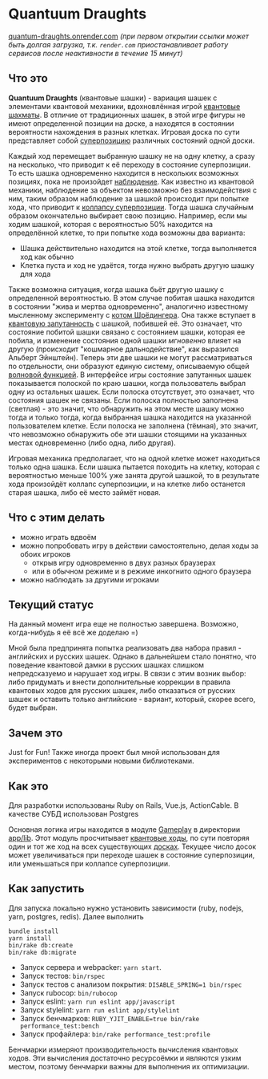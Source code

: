 # Quantuum Draughts

[quantum-draughts.onrender.com](https://quantum-draughts.onrender.com/) _(при первом открытии ссылки может быть долгая загрузка, т.к. `render.com` приостанавливает работу сервисов после неактивности в течение 15 минут)_

## Что это
**Quantuum Draughts** (квантовые шашки) - вариация шашек с элементами квантовой механики, вдохновлённая игрой [квантовые шахматы](https://ru.wikipedia.org/wiki/%D0%9A%D0%B2%D0%B0%D0%BD%D1%82%D0%BE%D0%B2%D1%8B%D0%B5_%D1%88%D0%B0%D1%85%D0%BC%D0%B0%D1%82%D1%8B).
В отличие от традиционных шашек, в этой игре фигуры не имеют определенной позиции на доске, а находятся в состоянии вероятности нахождения в разных клетках. Игровая доска по сути представляет собой [суперпозицию](https://ru.wikipedia.org/wiki/%D0%9A%D0%B2%D0%B0%D0%BD%D1%82%D0%BE%D0%B2%D0%B0%D1%8F_%D1%81%D1%83%D0%BF%D0%B5%D1%80%D0%BF%D0%BE%D0%B7%D0%B8%D1%86%D0%B8%D1%8F) различных состояний одной доски.

Каждый ход перемещает выбранную шашку не на одну клетку, а сразу на несколько, что приводит к её переходу в состояние суперпозиции. То есть шашка одновременно находится в нескольких возможных позициях, пока не произойдет
[наблюдение](https://ru.wikipedia.org/wiki/%D0%98%D0%B7%D0%BC%D0%B5%D1%80%D0%B5%D0%BD%D0%B8%D0%B5_(%D0%BA%D0%B2%D0%B0%D0%BD%D1%82%D0%BE%D0%B2%D0%B0%D1%8F_%D0%BC%D0%B5%D1%85%D0%B0%D0%BD%D0%B8%D0%BA%D0%B0)).
Как известно из квантовой механики, наблюдение за объектом невозможно без взаимодействия с ним, таким образом наблюдение за шашкой происходит при попытке хода, что приводит к
[коллапсу суперпозиции](https://ru.wikipedia.org/wiki/%D0%A0%D0%B5%D0%B4%D1%83%D0%BA%D1%86%D0%B8%D1%8F_%D1%84%D0%BE%D0%BD_%D0%9D%D0%B5%D0%B9%D0%BC%D0%B0%D0%BD%D0%B0). Тогда шашка случайным образом окончательно выбирает свою позицию. Например, если мы ходим шашкой, которая с вероятностью 50% находится на определённой клетке, то при попытке хода возможны два варианта:
- Шашка действительно находится на этой клетке, тогда выполняется ход как обычно
- Клетка пуста и ход не удаётся, тогда нужно выбрать другую шашку для хода

Также возможна ситуация, когда шашка бьёт другую шашку с определенной вероятностью. В этом случае побитая шашка находится в состоянии "жива и мертва одновременно", аналогично известному мысленному эксперименту с [котом Шрёдингера](https://ru.wikipedia.org/wiki/%D0%9A%D0%BE%D1%82_%D0%A8%D1%80%D1%91%D0%B4%D0%B8%D0%BD%D0%B3%D0%B5%D1%80%D0%B0).
Она также вступает в [квантовую запутанность](https://ru.wikipedia.org/wiki/%D0%9A%D0%B2%D0%B0%D0%BD%D1%82%D0%BE%D0%B2%D0%B0%D1%8F_%D0%B7%D0%B0%D0%BF%D1%83%D1%82%D0%B0%D0%BD%D0%BD%D0%BE%D1%81%D1%82%D1%8C) с шашкой, побившей её. Это означает, что состояние побитой шашки связано с состоянием шашки, которая ее побила, и изменение состояния одной шашки *мгновенно* влияет на другую (происходит "кошмарное дальнодействие", как выразился Альберт Эйнштейн). Теперь эти две шашки не могут рассматриваться по отдельности, они образуют единую систему, описываемую общей [волновой функцией](https://ru.wikipedia.org/wiki/%D0%92%D0%BE%D0%BB%D0%BD%D0%BE%D0%B2%D0%B0%D1%8F_%D1%84%D1%83%D0%BD%D0%BA%D1%86%D0%B8%D1%8F). В интерфейсе игры состояние запутанных шашек показывается полоской по краю шашки, когда пользователь выбрал одну из остальных шашек. Если полоска отсутствует, это означает, что состояния шашек не связаны. Если полоска полностью заполнена (светлая) - это значит, что обнаружить на этом месте шашку можно тогда и только тогда, когда выбранная шашка находится на указанной пользователем клетке. Если полоска не заполнена (тёмная), это значит, что невозможно обнаружить обе эти шашки стоящими на указанных местах одновременно (либо одна, либо другая).

Игровая механика предполагает, что на одной клетке может находиться только одна шашка. Если шашка пытается походить на клетку, которая с вероятностью меньше 100% уже занята другой шашкой, то в результате хода произойдёт коллапс суперпозиции, и на клетке либо останется старая шашка, либо её место займёт новая.

## Что с этим делать
- можно играть вдвоём
- можно попробовать игру в действии самостоятельно, делая ходы за обоих игроков
  - открыв игру одновременно в двух разных браузерах
  - или в обычном режиме и в режиме инкогнито одного браузера
- можно наблюдать за другими игроками

## Текущий статус
На данный момент игра еще не полностью завершена. Возможно, когда-нибудь я её всё же доделаю =)

Мной была предпринята попытка реализовать два набора правил - английских и русских шашек. Однако в дальнейшем стало понятно, что поведение квантовой дамки в русских шашках слишком непредсказуемо и нарушает ход игры. В связи с этим возник выбор: либо придумать и внести дополнительные коррекции в правила квантовых ходов для русских шашек, либо отказаться от русских шашек и оставить только английские - вариант, который, скорее всего, будет выбран.

## Зачем это
Just for Fun! Также иногда проект был мной использован для экспериментов с некоторыми новыми библиотеками.

## Как это
Для разработки использованы Ruby on Rails, Vue.js, ActionCable.
В качестве СУБД использован Postgres

Основная логика игры находится в модуле [Gameplay](./app/lib/gameplay.rb) в директории [app/lib](./app/lib/). Этот модуль просчитывает [квантовые ходы](./app/lib/gameplay/quantum_move.rb), по сути повторяя один и тот же ход на всех существующих [досках](./app/lib/gameplay/types/board.rb). Текущее число досок может увеличиваться при переходе шашек в состояние суперпозиции, или уменьшаться при коллапсе суперпозиции.

## Как запустить
Для запуска локально нужно установить зависимости (ruby, nodejs, yarn, postgres, redis). Далее выполнить
```
bundle install
yarn install
bin/rake db:create
bin/rake db:migrate
```

- Запуск сервера и webpacker: `yarn start`.
- Запуск тестов: `bin/rspec`
- Запуск тестов с анализом покрытия: `DISABLE_SPRING=1 bin/rspec`
- Запуск rubocop: `bin/rubocop`
- Запуск eslint: `yarn run eslint app/javascript`
- Запуск stylelint: `yarn run eslint app/stylelint`
- Запуск бенчмарков: `RUBY_YJIT_ENABLE=true bin/rake performance_test:bench`
- Запуск профайлера: `bin/rake performance_test:profile`

Бенчмарки измеряют производительность вычисления квантовых ходов. Эти вычисления достаточно ресурсоёмки и являются узким
местом, поэтому бенчмарки важны для выполнения их оптимизации.
